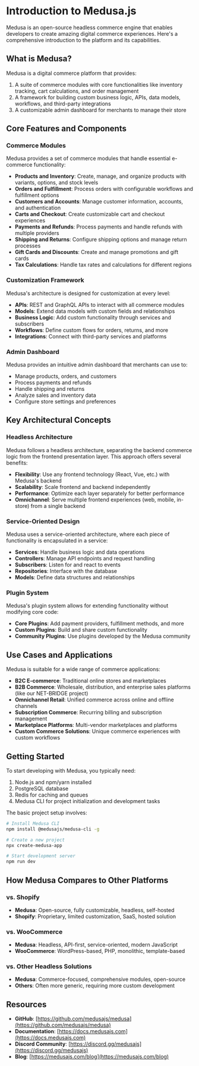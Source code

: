 # Introduction to Medusa.js

Medusa is an open-source headless commerce engine that enables developers to create amazing digital commerce experiences. Here's a comprehensive introduction to the platform and its capabilities.

## What is Medusa?

Medusa is a digital commerce platform that provides:

1. A suite of commerce modules with core functionalities like inventory tracking, cart calculations, and order management
2. A framework for building custom business logic, APIs, data models, workflows, and third-party integrations
3. A customizable admin dashboard for merchants to manage their store

## Core Features and Components

### Commerce Modules

Medusa provides a set of commerce modules that handle essential e-commerce functionality:

- **Products and Inventory**: Create, manage, and organize products with variants, options, and stock levels
- **Orders and Fulfillment**: Process orders with configurable workflows and fulfillment options
- **Customers and Accounts**: Manage customer information, accounts, and authentication
- **Carts and Checkout**: Create customizable cart and checkout experiences
- **Payments and Refunds**: Process payments and handle refunds with multiple providers
- **Shipping and Returns**: Configure shipping options and manage return processes
- **Gift Cards and Discounts**: Create and manage promotions and gift cards
- **Tax Calculations**: Handle tax rates and calculations for different regions

### Customization Framework

Medusa's architecture is designed for customization at every level:

- **APIs**: REST and GraphQL APIs to interact with all commerce modules
- **Models**: Extend data models with custom fields and relationships
- **Business Logic**: Add custom functionality through services and subscribers
- **Workflows**: Define custom flows for orders, returns, and more
- **Integrations**: Connect with third-party services and platforms

### Admin Dashboard

Medusa provides an intuitive admin dashboard that merchants can use to:

- Manage products, orders, and customers
- Process payments and refunds
- Handle shipping and returns
- Analyze sales and inventory data
- Configure store settings and preferences

## Key Architectural Concepts

### Headless Architecture

Medusa follows a headless architecture, separating the backend commerce logic from the frontend presentation layer. This approach offers several benefits:

- **Flexibility**: Use any frontend technology (React, Vue, etc.) with Medusa's backend
- **Scalability**: Scale frontend and backend independently
- **Performance**: Optimize each layer separately for better performance
- **Omnichannel**: Serve multiple frontend experiences (web, mobile, in-store) from a single backend

### Service-Oriented Design

Medusa uses a service-oriented architecture, where each piece of functionality is encapsulated in a service:

- **Services**: Handle business logic and data operations
- **Controllers**: Manage API endpoints and request handling
- **Subscribers**: Listen for and react to events
- **Repositories**: Interface with the database
- **Models**: Define data structures and relationships

### Plugin System

Medusa's plugin system allows for extending functionality without modifying core code:

- **Core Plugins**: Add payment providers, fulfillment methods, and more
- **Custom Plugins**: Build and share custom functionality
- **Community Plugins**: Use plugins developed by the Medusa community

## Use Cases and Applications

Medusa is suitable for a wide range of commerce applications:

- **B2C E-commerce**: Traditional online stores and marketplaces
- **B2B Commerce**: Wholesale, distribution, and enterprise sales platforms (like our NET-BRIDGE project)
- **Omnichannel Retail**: Unified commerce across online and offline channels
- **Subscription Commerce**: Recurring billing and subscription management
- **Marketplace Platforms**: Multi-vendor marketplaces and platforms
- **Custom Commerce Solutions**: Unique commerce experiences with custom workflows

## Getting Started

To start developing with Medusa, you typically need:

1. Node.js and npm/yarn installed
2. PostgreSQL database
3. Redis for caching and queues
4. Medusa CLI for project initialization and development tasks

The basic project setup involves:

```bash
# Install Medusa CLI
npm install @medusajs/medusa-cli -g

# Create a new project
npx create-medusa-app

# Start development server
npm run dev
```

## How Medusa Compares to Other Platforms

### vs. Shopify

- **Medusa**: Open-source, fully customizable, headless, self-hosted
- **Shopify**: Proprietary, limited customization, SaaS, hosted solution

### vs. WooCommerce

- **Medusa**: Headless, API-first, service-oriented, modern JavaScript
- **WooCommerce**: WordPress-based, PHP, monolithic, template-based

### vs. Other Headless Solutions

- **Medusa**: Commerce-focused, comprehensive modules, open-source
- **Others**: Often more generic, requiring more custom development

## Resources

- **GitHub**: [https://github.com/medusajs/medusa](https://github.com/medusajs/medusa)
- **Documentation**: [https://docs.medusajs.com](https://docs.medusajs.com)
- **Discord Community**: [https://discord.gg/medusajs](https://discord.gg/medusajs)
- **Blog**: [https://medusajs.com/blog](https://medusajs.com/blog) 